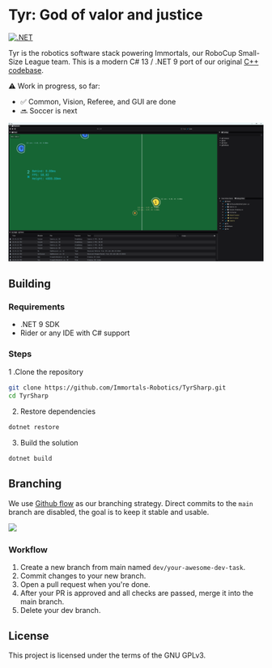 # Tyr: God of valor and justice
[![.NET](https://github.com/Immortals-Robotics/TyrSharp/actions/workflows/dotnet.yml/badge.svg)](https://github.com/Immortals-Robotics/TyrSharp/actions/workflows/dotnet.yml)

Tyr is the robotics software stack powering Immortals, our RoboCup Small-Size League team. This is a modern C# 13 / .NET 9 port of our original [C++ codebase](https://github.com/Immortals-Robotics/Tyr).

⚠️ Work in progress, so far:

- ✅ Common, Vision, Referee, and GUI are done
- 🔜 Soccer is next

![Tyr GUI](Doc/gui.png)

## Building

### Requirements
- .NET 9 SDK
- Rider or any IDE with C# support

### Steps
1 .Clone the repository
```bash
git clone https://github.com/Immortals-Robotics/TyrSharp.git
cd TyrSharp
```

2. Restore dependencies
```bash
dotnet restore
```

3. Build the solution
```bash
dotnet build
```

## Branching
We use [Github flow](https://docs.github.com/en/get-started/using-github/github-flow) as our branching strategy. Direct commits to the `main` branch are disabled, the goal is to keep it stable and usable.

<img src="https://www.gitkraken.com/wp-content/uploads/2021/03/git-flow.svg" width="300">

### Workflow
1. Create a new branch from main named `dev/your-awesome-dev-task`.
2. Commit changes to your new branch.
3. Open a pull request when you're done. 
4. After your PR is approved and all checks are passed, merge it into the main branch.
5. Delete your dev branch.

## License
This project is licensed under the terms of the GNU GPLv3.
